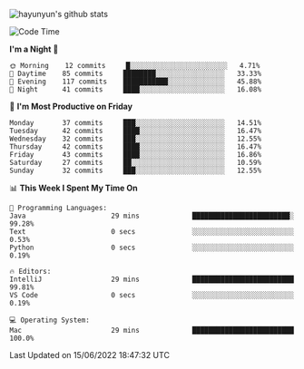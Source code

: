 
![hayunyun's github stats](https://github-readme-stats.vercel.app/api?username=hayunyun&show_icons=true)


<!--START_SECTION:waka-->
![Code Time](http://img.shields.io/badge/Code%20Time-0%20secs-blue)

**I'm a Night 🦉** 

```text
🌞 Morning    12 commits     █░░░░░░░░░░░░░░░░░░░░░░░░   4.71% 
🌆 Daytime    85 commits     ████████░░░░░░░░░░░░░░░░░   33.33% 
🌃 Evening    117 commits    ███████████░░░░░░░░░░░░░░   45.88% 
🌙 Night      41 commits     ████░░░░░░░░░░░░░░░░░░░░░   16.08%

```
📅 **I'm Most Productive on Friday** 

```text
Monday       37 commits     ███░░░░░░░░░░░░░░░░░░░░░░   14.51% 
Tuesday      42 commits     ████░░░░░░░░░░░░░░░░░░░░░   16.47% 
Wednesday    32 commits     ███░░░░░░░░░░░░░░░░░░░░░░   12.55% 
Thursday     42 commits     ████░░░░░░░░░░░░░░░░░░░░░   16.47% 
Friday       43 commits     ████░░░░░░░░░░░░░░░░░░░░░   16.86% 
Saturday     27 commits     ██░░░░░░░░░░░░░░░░░░░░░░░   10.59% 
Sunday       32 commits     ███░░░░░░░░░░░░░░░░░░░░░░   12.55%

```


📊 **This Week I Spent My Time On** 

```text
💬 Programming Languages: 
Java                     29 mins             ████████████████████████░   99.28% 
Text                     0 secs              ░░░░░░░░░░░░░░░░░░░░░░░░░   0.53% 
Python                   0 secs              ░░░░░░░░░░░░░░░░░░░░░░░░░   0.19%

🔥 Editors: 
IntelliJ                 29 mins             █████████████████████████   99.81% 
VS Code                  0 secs              ░░░░░░░░░░░░░░░░░░░░░░░░░   0.19%

💻 Operating System: 
Mac                      29 mins             █████████████████████████   100.0%

```


 Last Updated on 15/06/2022 18:47:32 UTC
<!--END_SECTION:waka-->

<!--
**hayunyun/hayunyun** is a ✨ _special_ ✨ repository because its `README.md` (this file) appears on your GitHub profile.

Here are some ideas to get you started:

- 🔭 I’m currently working on ...
- 🌱 I’m currently learning ...
- 👯 I’m looking to collaborate on ...
- 🤔 I’m looking for help with ...
- 💬 Ask me about ...
- 📫 How to reach me: ...
- 😄 Pronouns: ...
- ⚡ Fun fact: ...
-->
